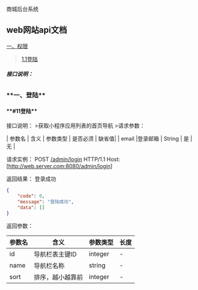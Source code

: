 商城后台系统
## **web网站api文档**


[一、权限](#1)  
>   [1.1登陆](#11登陆)<br/>  

###### **接口说明：**

<h3 id="1">**一、登陆**</h3>
<h4 id="1.1">**#11登陆**</h4>
接口说明：
>获取小程序应用列表的首页导航
>请求参数：

| 参数名        | 含义       | 参数类型    | 是否必须 | 缺省值|
| email        |登录邮箱     | String     | 是       | 无   |

请求实例：
   POST
   [/admin/login]()
   HTTP/1.1 Host: [http://web.server.com:8080/admin/login]

返回结果：
登录成功

```json
{
    "code": 0,
    "message": "登陆成功",
    "data": []
}
```
返回参数：

| 参数名       | 含义              | 参数类型   | 长度 |
| ------------ | ------------------| ---------- | ---- |
|id            | 导航栏表主键ID    | integer    |  -   |
|name          | 导航栏名称        | string     |  -   |
|sort          | 排序，越小越靠前  | integer    |  -   |

